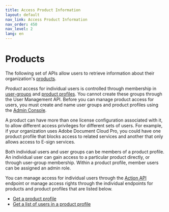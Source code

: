 ```yaml
---
title: Access Product Information
layout: default
nav_link: Access Product Information
nav_order: 450
nav_level: 2
lang: en
---
```


# Products

The following set of APIs allow users to retrieve information about their organization's [products](glossary.html#product).

_Product_ access for individual users is controlled through membership in [user-groups](glossary.html#usergroup) and [product profiles](glossary.html#plc). You cannot create these groups through the User Management API. Before you can manage product access for users, you must create and name user groups and product profiles using the [Admin Console](glossary.html#adminconsole).

A product can have more than one license configuration associated with it, to allow different access privileges for different sets of users. For example, if your organization uses Adobe Document Cloud Pro, you could have one product profile that blocks access to related services and another that only allows access to E-sign services.

Both individual users and user groups can be members of a product profile. An individual user can gain access to a particular product directly, or through user-group membership. Within a product profile, member users can be assigned an admin role.

You can manage access for individual users through the [Action API](ActionsRef.html) endpoint or manage access rights through the individual endpoints for products and product profiles that are listed below.

* [Get a product profile](getProductProfile.html)
* [Get a list of users in a product profile](getProductProfileUsers.html)
